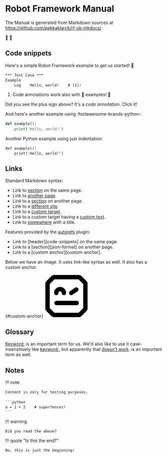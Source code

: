 # Robot Framework Manual

The Manual is generated from Markdown sources at https://github.com/pekkaklarck/rf-uk-mkdocs/.

:blue_book: :open_book:

## Code snippets

Here's a simple Robot Framework example to get us started! :rocket:

```robotframework
*** Test Case ***
Example
    Log    Hello, world!    # (1)!
```

1. Code annotations work also with :robot: examples! :exploding_head:

Did you see the plus sign above? It's a *code annotation*. Click it!

And here's another example using :fontawesome-brands-python::

```python
def example():
    print('Hello, world!')
```

Another Python example using just indentation:

    def example():
        print('Hello, world!')

## Links

Standard Markdown syntax:

- Link to [section](#code-snippets) on the same page.
- Link to [another page](using/data.md).
- Link to a [section](using/data.md#json-format) on another page.
- Link to a [different site](http://robotframework).
- Link to a [custom target][].
- Link to a custom target having a [custom text][custom target].
- Link to [somewhere](#code-snippets "This is a title") with a title.

[custom target]: http://robotframework.org

Features provided by the [autorefs](https://mkdocstrings.github.io/autorefs/) plugin:

- Link to [header][code-snippets] on the same page.
- Link to a [section][json-format] on another page.
- Link to a [custom anchor][custom-anchor].

Below we have an image. It uses link-like syntax as well. It also has a custom
anchor.

[](){#custom-anchor}
![Logo](styles/logo.png)

## Glossary

<Keyword:> is an important term for us. We'd also like to use it case-insensitively
like <keyword:>, but apparently that [doesn't work](https://github.com/realtimeprojects/mkdocs-ezglossary/issues/21).
<Library keyword:> is an important term as well.

## Notes

!!! note

    Content is only for testing purposes.

    ```python
    a = 1 + 2    # superfences!
    ```

!!! warning

    Did you read the above?

!!! quote "Is this the end?"

    No, this is just the beginning!
